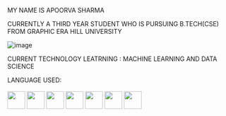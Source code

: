 MY NAME IS APOORVA SHARMA 

CURRENTLY A THIRD YEAR STUDENT WHO IS PURSUING B.TECH(CSE) FROM GRAPHIC ERA HILL UNIVERSITY 

![image](https://user-images.githubusercontent.com/73772500/148927174-8712b9c1-c9ed-4f04-aa1d-6f26879e2cae.png)


CURRENT TECHNOLOGY LEATRNING : MACHINE LEARNING AND DATA SCIENCE

LANGUAGE USED:
<br/>
<br/>
<code><img height="40" width="40" src="https://www.naveedashfaq.me/img/c++.png"></code>
<code><img height="40" width="40" src="https://cdn.iconscout.com/icon/free/png-512/c-programming-569564.png"></code>
<code><img height="40" width="40" src="https://brandlogos.net/wp-content/uploads/2021/11/java-logo.png"></code>
<code><img height="40" width="40" src="https://upload.wikimedia.org/wikipedia/commons/thumb/c/c3/Python-logo-notext.svg/1200px-Python-logo-notext.svg.png"></code>
<code><img height="40" width="40" src="https://upload.wikimedia.org/wikipedia/commons/thumb/6/61/HTML5_logo_and_wordmark.svg/512px-HTML5_logo_and_wordmark.svg.png"></code>
<code><img height="40" width="40" src="https://upload.wikimedia.org/wikipedia/commons/thumb/3/38/Jupyter_logo.svg/1200px-Jupyter_logo.svg.png"></code>
<code><img height="40" width="40" src="https://encrypted-tbn0.gstatic.com/images?q=tbn:ANd9GcRtkbLUqaOyCuNwOB7L8AQjmdiJsPX2_RSTjMiLNC9fcYPcxfNY04rjVwOc4Qa2_0G_ZYI&usqp=CAU"></code>

<br/>
